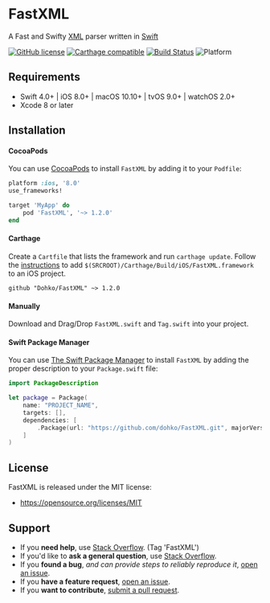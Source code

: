 # FastXML

A Fast and Swifty [XML](https://www.w3.org/TR/2006/REC-xml11-20060816/) parser written in [Swift](https://swift.org)

[![GitHub license](https://img.shields.io/badge/license-MIT-lightgrey.svg)](https://raw.githubusercontent.com/Carthage/Carthage/master/LICENSE.md)
[![Carthage compatible](https://img.shields.io/badge/Carthage-compatible-4BC51D.svg?style=flat)](https://github.com/Carthage/Carthage)
[![Build Status](https://travis-ci.org/Dohko/FastXML.svg?branch=master)](https://travis-ci.org/Dohko/FastXML)
![Platform](https://img.shields.io/badge/platforms-iOS%208.0+%20%7C%20macOS%2010.10+%20%7C%20tvOS%209.0+%20%7C%20watchOS%202.0+-333333.svg)

## Requirements

- Swift 4.0+ | iOS 8.0+ | macOS 10.10+ | tvOS 9.0+ | watchOS 2.0+
- Xcode 8 or later

## Installation

#### CocoaPods
You can use [CocoaPods](http://cocoapods.org/) to install `FastXML` by adding it to your `Podfile`:

```ruby
platform :ios, '8.0'
use_frameworks!

target 'MyApp' do
    pod 'FastXML', '~> 1.2.0'
end
```

#### Carthage
Create a `Cartfile` that lists the framework and run `carthage update`. Follow the [instructions](https://github.com/Carthage/Carthage#if-youre-building-for-ios) to add `$(SRCROOT)/Carthage/Build/iOS/FastXML.framework` to an iOS project.

```
github "Dohko/FastXML" ~> 1.2.0
```

#### Manually
Download and Drag/Drop ```FastXML.swift``` and ```Tag.swift``` into your project.

#### Swift Package Manager
You can use [The Swift Package Manager](https://swift.org/package-manager) to install `FastXML` by adding the proper description to your `Package.swift` file:
```swift
import PackageDescription

let package = Package(
    name: "PROJECT_NAME",
    targets: [],
    dependencies: [
        .Package(url: "https://github.com/dohko/FastXML.git", majorVersion: 1, minor: 2)
    ]
)
```

## License

FastXML is released under the MIT license:

* https://opensource.org/licenses/MIT


## Support

- If you **need help**, use [Stack Overflow](http://stackoverflow.com/questions/tagged/FastXML). (Tag 'FastXML')
- If you'd like to **ask a general question**, use [Stack Overflow](http://stackoverflow.com/questions/tagged/FastXML).
- If you **found a bug**, _and can provide steps to reliably reproduce it_, [open an issue](https://github.com/dohko/FastXML/issues/new).
- If you **have a feature request**, [open an issue](https://github.com/dohko/FastXML/issues/new).
- If you **want to contribute**, [submit a pull request](https://github.com/dohko/FastXML/compare).
